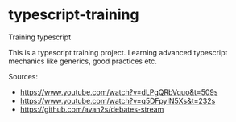 # typescript-training
Training typescript 

This is a typescript training project. Learning advanced typescript mechanics like generics, good practices etc.


Sources:
- https://www.youtube.com/watch?v=dLPgQRbVquo&t=509s 
- https://www.youtube.com/watch?v=q5DFpyIN5Xs&t=232s
- https://github.com/avan2s/debates-stream